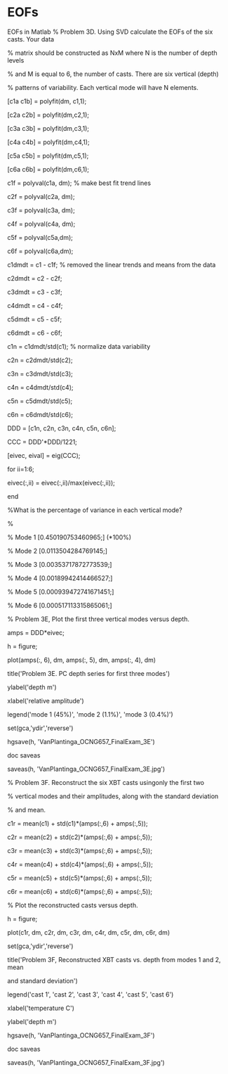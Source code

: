 # EOFs
EOFs in Matlab
% Problem 3D. Using SVD calculate the EOFs of the six casts. Your data

% matrix should be constructed as NxM where N is the number of depth levels

% and M is equal to 6, the number of casts. There are six vertical (depth)

% patterns of variability. Each vertical mode will have N elements.

[c1a c1b] = polyfit(dm, c1,1);

[c2a c2b] = polyfit(dm,c2,1);

[c3a c3b] = polyfit(dm,c3,1);

[c4a c4b] = polyfit(dm,c4,1);

[c5a c5b] = polyfit(dm,c5,1);

[c6a c6b] = polyfit(dm,c6,1);

c1f = polyval(c1a, dm); % make best fit trend lines

c2f = polyval(c2a, dm);

c3f = polyval(c3a, dm);

c4f = polyval(c4a, dm);

c5f = polyval(c5a,dm);

c6f = polyval(c6a,dm);

c1dmdt = c1 - c1f; % removed the linear trends and means from the data

c2dmdt = c2 - c2f;

c3dmdt = c3 - c3f;

c4dmdt = c4 - c4f;

c5dmdt = c5 - c5f;

c6dmdt = c6 - c6f;

c1n = c1dmdt/std(c1); % normalize data variability

c2n = c2dmdt/std(c2);

c3n = c3dmdt/std(c3);

c4n = c4dmdt/std(c4);

c5n = c5dmdt/std(c5);

c6n = c6dmdt/std(c6);

DDD = [c1n, c2n, c3n, c4n, c5n, c6n];

CCC = DDD'*DDD/1221;

[eivec, eival] = eig(CCC);

for ii=1:6;

eivec(:,ii) = eivec(:,ii)/max(eivec(:,ii));

end

%What is the percentage of variance in each vertical mode?

%

% Mode 1 [0.450190753460965;] (*100%)

% Mode 2 [0.0113504284769145;]

% Mode 3 [0.00353717872773539;]

% Mode 4 [0.00189942414466527;]

% Mode 5 [0.000939472741671451;]

% Mode 6 [0.000517113315865061;]

% Problem 3E, Plot the first three vertical modes versus depth.

amps = DDD*eivec;

h = figure;

plot(amps(:, 6), dm, amps(:, 5), dm, amps(:, 4), dm)

title('Problem 3E. PC depth series for first three modes')

ylabel('depth m')

xlabel('relative amplitude')

legend('mode 1 (45%)', 'mode 2 (1.1%)', 'mode 3 (0.4%)')

set(gca,'ydir','reverse')

hgsave(h, 'VanPlantinga_OCNG657_FinalExam_3E')

doc saveas

saveas(h, 'VanPlantinga_OCNG657_FinalExam_3E.jpg')

% Problem 3F. Reconstruct the six XBT casts usingonly the first two

% vertical modes and their amplitudes, along with the standard deviation

% and mean.

c1r = mean(c1) + std(c1)*(amps(:,6) + amps(:,5));

c2r = mean(c2) + std(c2)*(amps(:,6) + amps(:,5));

c3r = mean(c3) + std(c3)*(amps(:,6) + amps(:,5));

c4r = mean(c4) + std(c4)*(amps(:,6) + amps(:,5));

c5r = mean(c5) + std(c5)*(amps(:,6) + amps(:,5));

c6r = mean(c6) + std(c6)*(amps(:,6) + amps(:,5));

% Plot the reconstructed casts versus depth.

h = figure;

plot(c1r, dm, c2r, dm, c3r, dm, c4r, dm, c5r, dm, c6r, dm)

set(gca,'ydir','reverse')

title('Problem 3F, Reconstructed XBT casts vs. depth from modes 1 and 2, mean

and standard deviation')

legend('cast 1', 'cast 2', 'cast 3', 'cast 4', 'cast 5', 'cast 6')

xlabel('temperature C')

ylabel('depth m')

hgsave(h, 'VanPlantinga_OCNG657_FinalExam_3F')

doc saveas

saveas(h, 'VanPlantinga_OCNG657_FinalExam_3F.jpg')
